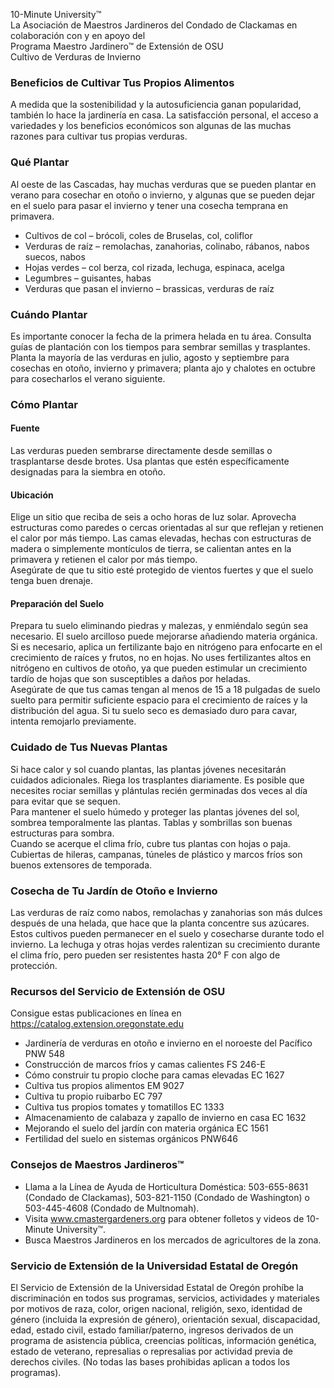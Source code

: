 10-Minute University™  
La Asociación de Maestros Jardineros del Condado de Clackamas en colaboración con y en apoyo del  
Programa Maestro Jardinero™ de Extensión de OSU  
Cultivo de Verduras de Invierno  

### Beneficios de Cultivar Tus Propios Alimentos  
A medida que la sostenibilidad y la autosuficiencia ganan popularidad, también lo hace la jardinería en casa. La satisfacción personal, el acceso a variedades y los beneficios económicos son algunas de las muchas razones para cultivar tus propias verduras.  

### Qué Plantar  
Al oeste de las Cascadas, hay muchas verduras que se pueden plantar en verano para cosechar en otoño o invierno, y algunas que se pueden dejar en el suelo para pasar el invierno y tener una cosecha temprana en primavera.  
- Cultivos de col – brócoli, coles de Bruselas, col, coliflor  
- Verduras de raíz – remolachas, zanahorias, colinabo, rábanos, nabos suecos, nabos  
- Hojas verdes – col berza, col rizada, lechuga, espinaca, acelga  
- Legumbres – guisantes, habas  
- Verduras que pasan el invierno – brassicas, verduras de raíz  

### Cuándo Plantar  
Es importante conocer la fecha de la primera helada en tu área. Consulta guías de plantación con los tiempos para sembrar semillas y trasplantes. Planta la mayoría de las verduras en julio, agosto y septiembre para cosechas en otoño, invierno y primavera; planta ajo y chalotes en octubre para cosecharlos el verano siguiente.  

### Cómo Plantar  
#### Fuente  
Las verduras pueden sembrarse directamente desde semillas o trasplantarse desde brotes. Usa plantas que estén específicamente designadas para la siembra en otoño.  

#### Ubicación  
Elige un sitio que reciba de seis a ocho horas de luz solar. Aprovecha estructuras como paredes o cercas orientadas al sur que reflejan y retienen el calor por más tiempo. Las camas elevadas, hechas con estructuras de madera o simplemente montículos de tierra, se calientan antes en la primavera y retienen el calor por más tiempo.  
Asegúrate de que tu sitio esté protegido de vientos fuertes y que el suelo tenga buen drenaje.  

#### Preparación del Suelo  
Prepara tu suelo eliminando piedras y malezas, y enmiéndalo según sea necesario. El suelo arcilloso puede mejorarse añadiendo materia orgánica. Si es necesario, aplica un fertilizante bajo en nitrógeno para enfocarte en el crecimiento de raíces y frutos, no en hojas. No uses fertilizantes altos en nitrógeno en cultivos de otoño, ya que pueden estimular un crecimiento tardío de hojas que son susceptibles a daños por heladas.  
Asegúrate de que tus camas tengan al menos de 15 a 18 pulgadas de suelo suelto para permitir suficiente espacio para el crecimiento de raíces y la distribución del agua. Si tu suelo seco es demasiado duro para cavar, intenta remojarlo previamente.  

### Cuidado de Tus Nuevas Plantas  
Si hace calor y sol cuando plantas, las plantas jóvenes necesitarán cuidados adicionales. Riega los trasplantes diariamente. Es posible que necesites rociar semillas y plántulas recién germinadas dos veces al día para evitar que se sequen.  
Para mantener el suelo húmedo y proteger las plantas jóvenes del sol, sombrea temporalmente las plantas. Tablas y sombrillas son buenas estructuras para sombra.  
Cuando se acerque el clima frío, cubre tus plantas con hojas o paja. Cubiertas de hileras, campanas, túneles de plástico y marcos fríos son buenos extensores de temporada.  

### Cosecha de Tu Jardín de Otoño e Invierno  
Las verduras de raíz como nabos, remolachas y zanahorias son más dulces después de una helada, que hace que la planta concentre sus azúcares. Estos cultivos pueden permanecer en el suelo y cosecharse durante todo el invierno. La lechuga y otras hojas verdes ralentizan su crecimiento durante el clima frío, pero pueden ser resistentes hasta 20° F con algo de protección.  

### Recursos del Servicio de Extensión de OSU  
Consigue estas publicaciones en línea en https://catalog.extension.oregonstate.edu  
- Jardinería de verduras en otoño e invierno en el noroeste del Pacífico PNW 548  
- Construcción de marcos fríos y camas calientes FS 246-E  
- Cómo construir tu propio cloche para camas elevadas EC 1627  
- Cultiva tus propios alimentos EM 9027  
- Cultiva tu propio ruibarbo EC 797  
- Cultiva tus propios tomates y tomatillos EC 1333  
- Almacenamiento de calabaza y zapallo de invierno en casa EC 1632  
- Mejorando el suelo del jardín con materia orgánica EC 1561  
- Fertilidad del suelo en sistemas orgánicos PNW646  

### Consejos de Maestros Jardineros™  
- Llama a la Línea de Ayuda de Horticultura Doméstica: 503-655-8631 (Condado de Clackamas), 503-821-1150 (Condado de Washington) o 503-445-4608 (Condado de Multnomah).  
- Visita www.cmastergardeners.org para obtener folletos y videos de 10-Minute University™.  
- Busca Maestros Jardineros en los mercados de agricultores de la zona.  

### Servicio de Extensión de la Universidad Estatal de Oregón  
El Servicio de Extensión de la Universidad Estatal de Oregón prohíbe la discriminación en todos sus programas, servicios, actividades y materiales por motivos de raza, color, origen nacional, religión, sexo, identidad de género (incluida la expresión de género), orientación sexual, discapacidad, edad, estado civil, estado familiar/paterno, ingresos derivados de un programa de asistencia pública, creencias políticas, información genética, estado de veterano, represalias o represalias por actividad previa de derechos civiles. (No todas las bases prohibidas aplican a todos los programas).  